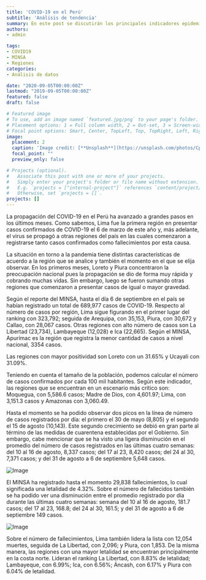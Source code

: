 ```yaml
---
title: 'COVID-19 en el Perú'
subtitle: 'Análisis de tendencia'
summary: En este post se discutirán los principales indicadores epidemiológicos para poder analizar la situación de la pandemia del COVID-19 en el Perú.
authors:
- admin

tags:
- COVID19
- MINSA
- Regiones
categories:
- Análisis de datos

date: "2020-09-05T00:00:00Z"
lastmod: "2019-09-05T00:00:00Z"
featured: false
draft: false

# Featured image
# To use, add an image named `featured.jpg/png` to your page's folder.
# Placement options: 1 = Full column width, 2 = Out-set, 3 = Screen-width
# Focal point options: Smart, Center, TopLeft, Top, TopRight, Left, Right, BottomLeft, Bottom, BottomRight
image:
  placement: 2
  caption: 'Image credit: [**Unsplash**](https://unsplash.com/photos/CpkOjOcXdUY)'
  focal_point: ""
  preview_only: false

# Projects (optional).
#   Associate this post with one or more of your projects.
#   Simply enter your project's folder or file name without extension.
#   E.g. `projects = ["internal-project"]` references `content/project/deep-learning/index.md`.
#   Otherwise, set `projects = []`.
projects: []
---
```


La propagación del COVID-19 en el Perú ha avanzado a grandes pasos en los últimos meses.  Como sabemos, Lima fue la primera región en presentar casos confirmados de COVID-19 el 6 de marzo de este año y, más adelante, el virus se propagó a otras regiones del país en las cuales comenzaron a registrarse tanto casos confirmados como fallecimientos por esta causa. 

La situación en torno a la pandemia tiene distintas características de acuerdo a la región que se analice y también el momento en el que se elija observar. En los primeros meses, Loreto y Piura concentraron la preocupación nacional pues la propagación se dio de forma muy rápida y cobrando muchas vidas. Sin embargo, luego se fueron sumando otras regiones que comenzaron a presentar casos de igual o mayor gravedad. 

Según el reporte del MINSA, hasta el día 6 de septiembre en el país se habían registrado un total de 689,977 casos de COVID-19. Respecto al número de casos por región, Lima sigue figurando en el primer lugar del ranking con 323,792; seguida de Arequipa, con 35,153, Piura, con 30,672 y Callao, con 28,067 casos. Otras regiones con alto número de casos son La Libertad (23,734), Lambayeque (12,028) e Ica (22,665). Según el MINSA, Apurímac es la región que registra la menor cantidad de casos a nivel nacional, 3354 casos. 

Las regiones con mayor positividad son Loreto con un 31.65% y Ucayali con 31.09%.

Teniendo en cuenta el tamaño de la población, podemos calcular el número de casos confirmados por cada 100 mil habitantes. Según este indicador, las regiones que se encuentran en un escenario más crítico son: Moquegua, con 5,586.6 casos; Madre de Dios, con 4,601.97; Lima, con 3,151.3 casos y Amazonas con 3,060.49. 

Hasta el momento se ha podido observar dos picos en la línea de número de casos registrados por día: el primero el 30 de mayo (8,805) y el segundo el 15 de agosto (10,143). Este segundo crecimiento se debió en gran parte al término de las medidas de cuarentena establecidas por el Gobierno. Sin embargo, cabe mencionar que se ha visto una ligera disminución en el promedio del número de casos registrados en las últimas cuatro semanas: del 10 al 16 de agosto, 8,337 casos; del 17 al 23, 8,420 casos; del 24 al 30, 7,371 casos; y del 31 de agosto a 6 de septiembre 5,648 casos.

![Image](/posts/2covid/1.png)

El MINSA ha registrado hasta el momento 29,838 fallecimientos, lo cual significada una letalidad de 4.32%. Sobre el número de fallecidos también se ha podido ver una disminución entre el promedio registrado por día durante las últimas cuatro semanas: semana del 10 al 16 de agosto, 181.7 casos; del 17 al 23, 168.8; del 24 al 30, 161.5; y del 31 de agosto a 6 de septiembre 149 casos. 

![Image](/posts/2covid/2.png)

Sobre el número de fallecimientos, Lima también lidera la lista con 12,054 muertes, seguida de La Libertad, con 2,096; y Piura, con 1,853. De la misma manera, las regiones con una mayor letalidad se encuentran principalmente en la costa norte. Lideran el ranking La Libertad, con 8.83% de letalidad; Lambayeque, con 6.99%; Ica, con 6.56%; Áncash, con 6.17% y Piura con 6.04% de letalidad. 



 
 

